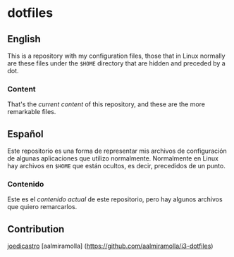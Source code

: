 # dotfiles
## English
This is a repository with my configuration files, those that in Linux normally are these files under the `$HOME` directory that are hidden and preceded by a dot.

### Content 
That's the *current content* of this repository, and these are the more remarkable files.


## Español
Este repositorio es una forma de representar mis archivos de configuración de algunas aplicaciones que utilizo normalmente. Normalmente en Linux hay archivos en `$HOME` que están ocultos, es decir, 
precedidos de un punto.

### Contenido
Este es el *contenido actual* de este repositorio, pero hay algunos archivos que quiero remarcarlos.


## Contribution

[joedicastro](https://github.com/joedicastro/dotfiles)
[aalmiramolla] (https://github.com/aalmiramolla/i3-dotfiles)
